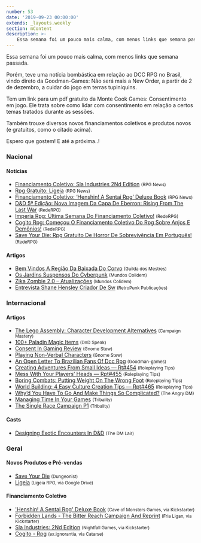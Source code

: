 ```yaml
---
number: 53
date: '2019-09-23 00:00:00'
extends: _layouts.weekly
section: mContent
description: >-
    Essa semana foi um pouco mais calma, com menos links que semana passada.     Porém, teve uma notícia bombástica em relação ao DCC RPG no Brasil, vindo direto da Goodman-Games: Não será mais a New Order, a partir de 2 de dezembro, a cuidar do jogo em terras tupiniquins.     Tem um link para u
---
```


Essa semana foi um pouco mais calma, com menos links que semana passada.

Porém, teve uma notícia bombástica em relação ao DCC RPG no Brasil, vindo direto da Goodman-Games: Não será mais a New Order, a partir de 2 de dezembro, a cuidar do jogo em terras tupiniquins.

Tem um link para um pdf gratuito da Monte Cook Games: Consentimento em jogo. Ele trata sobre como lidar com consentimento em relação a certos temas tratados durante as sessões.

Também trouxe diversos novos financiamentos coletivos e produtos novos (e gratuitos, como o citado acima).

Espero que gostem! E até a próxima..!

### Nacional

#### Notícias

- [Financiamento Coletivo: Sla Industries 2Nd Edition] <small>(RPG News)</small>
- [Rpg Gratuito: Ligeia] <small>(RPG News)</small>
- [Financiamento Coletivo: ‘Henshin! A Sentai Rpg’ Deluxe Book] <small>(RPG News)</small>
- [D&amp;D 5ª Edição: Nova Imagem Da Capa De Eberron: Rising From The Last War] <small>(RedeRPG)</small>
- [Imperia Rpg: Última Semana Do Financiamento Coletivo!] <small>(RedeRPG)</small>
- [Cogito Rpg: Começou O Financiamento Coletivo Do Rpg Sobre Anjos E Demônios!] <small>(RedeRPG)</small>
- [Save Your Die: Rpg Gratuito De Horror De Sobrevivência Em Português!] <small>(RedeRPG)</small>

#### Artigos

- [Bem Vindos A Região Da Baixada Do Corvo] <small>(Guilda dos Mestres)</small>
- [Os Jardins Suspensos Do Cyberpunk] <small>(Mundos Colidem)</small>
- [Zika Zombie 2.0 – Atualizações] <small>(Mundos Colidem)</small>
- [Entrevista Shane Hensley Criador De Sw] <small>(RetroPunk Publicações)</small>

### Internacional

#### Artigos

- [The Lego Assembly: Character Development Alternatives] <small>(Campaign Mastery)</small>
- [100+ Paladin Magic Items] <small>(DnD Speak)</small>
- [Consent In Gaming Review] <small>(Gnome Stew)</small>
- [Playing Non-Verbal Characters] <small>(Gnome Stew)</small>
- [An Open Letter To Brazilian Fans Of Dcc Rpg] <small>(Goodman-games)</small>
- [Creating Adventures From Small Ideas — Rt#454] <small>(Roleplaying Tips)</small>
- [Mess With Your Players’ Heads — Rpt#455] <small>(Roleplaying Tips)</small>
- [Boring Combats: Putting Weight On The Wrong Foot] <small>(Roleplaying Tips)</small>
- [World Building: 4 Easy Culture Creation Tips — Rpt#465] <small>(Roleplaying Tips)</small>
- [Why’d You Have To Go And Make Things So Complicated?] <small>(The Angry DM)</small>
- [Managing Time In Your Games] <small>(Tribality)</small>
- [The Single Race Campaign P1] <small>(Tribality)</small>

#### Casts

- [Designing Exotic Encounters In D&amp;D] <small>(The DM Lair)</small>

### Geral

#### Novos Produtos e Pré-vendas

- [Save Your Die] <small>(Dungeonist)</small>
- [Ligeia] <small>(Ligeia RPG, via Google Drive)</small>

#### Financiamento Coletivo

- [&#039;Henshin! A Sentai Rpg&#039; Deluxe Book] <small>(Cave of Monsters Games, via Kickstarter)</small>
- [Forbidden Lands - The Bitter Reach Campaign And Reprint] <small>(Fria Ligan, via Kickstarter)</small>
- [Sla Industries: 2Nd Edition] <small>(Nightfall Games, via Kickstarter)</small>
- [Cogito - Rpg] <small>(ex.ignorantia, via Catarse)</small>


[Creating Adventures From Small Ideas — Rt#454]: https://www.roleplayingtips.com/rptn/creating-adventures-from-small-ideas-rt454/
[Mess With Your Players’ Heads — Rpt#455]: https://www.roleplayingtips.com/rptn/mess-with-your-players-heads-rpt455/
[D&amp;D 5ª Edição: Nova Imagem Da Capa De Eberron: Rising From The Last War]: https://www.rederpg.com.br/2019/09/22/dd-5a-edicao-nova-imagem-da-capa-de-eberron-rising-from-the-last-war/
[Os Jardins Suspensos Do Cyberpunk]: https://www.mundoscolidem.com.br/os-jardins-suspensos-do-cyberpunk/
[Imperia Rpg: Última Semana Do Financiamento Coletivo!]: https://www.rederpg.com.br/2019/09/21/imperia-rpg-ultima-semana-do-financiamento-coletivo/
[Financiamento Coletivo: Sla Industries 2Nd Edition]: https://newsrpg.wordpress.com/2019/09/21/financiamento-coletivo-sla-industries-2nd-edition/
[Sla Industries: 2Nd Edition]: https://www.kickstarter.com/projects/nightfall/sla-industries-2nd-edition/description
[Boring Combats: Putting Weight On The Wrong Foot]: https://www.roleplayingtips.com/combat/boring-combats/
[Cogito Rpg: Começou O Financiamento Coletivo Do Rpg Sobre Anjos E Demônios!]: https://www.rederpg.com.br/2019/09/19/cogito-rpg-comecou-o-financiamento-coletivo-do-rpg-sobre-anjos-e-demonios/
[Cogito - Rpg]: https://www.catarse.me/cogito_rpg
[Bem Vindos A Região Da Baixada Do Corvo]: http://guildadosmestres.com.br/2019/09/19/bem-vindos-a-baixada-do-corvo/
[Zika Zombie 2.0 – Atualizações]: https://www.mundoscolidem.com.br/zika-zombie-2-0-atualizacoes/
[Forbidden Lands - The Bitter Reach Campaign And Reprint]: https://www.kickstarter.com/projects/1192053011/forbidden-lands-the-bitter-reach-campaign-and-reprint
[Why’d You Have To Go And Make Things So Complicated?]: https://theangrygm.com/making-things-complicated/
[Save Your Die: Rpg Gratuito De Horror De Sobrevivência Em Português!]: https://www.rederpg.com.br/2019/09/17/save-your-die-rpg-gratuito-de-horror-de-sobrevivencia-em-portugues/
[Save Your Die]: https://www.dungeonist.com/marketplace/product/save-your-die/
[Rpg Gratuito: Ligeia]: https://newsrpg.wordpress.com/2019/09/18/ligeia-rpg-gratuito/
[Ligeia]: https://drive.google.com/drive/folders/0B9es11Ga9u2cWVMzcEFZZlEwWHM
[100+ Paladin Magic Items]: http://dndspeak.com/2019/09/100-paladin-magic-items/
[World Building: 4 Easy Culture Creation Tips — Rpt#465]: https://www.roleplayingtips.com/rptn/world-building-4-easy-culture-creation-tips-rpt465/
[Consent In Gaming Review]: https://gnomestew.com/consent-in-gaming-review/
[Designing Exotic Encounters In D&amp;D]: https://www.youtube.com/watch?v=OFe_dYQcfrk
[Managing Time In Your Games]: https://www.tribality.com/2019/09/17/managing-time-in-your-games/
[Financiamento Coletivo: ‘Henshin! A Sentai Rpg’ Deluxe Book]: https://newsrpg.wordpress.com/2019/09/17/financiamento-coletivo-henshin-a-sentai-rpg-deluxe-book/
[&#039;Henshin! A Sentai Rpg&#039; Deluxe Book]: https://www.kickstarter.com/projects/caveofmonstersgames/henshin-a-sentai-rpg-deluxe-book
[Playing Non-Verbal Characters]: https://gnomestew.com/playing-non-verbal-characters/
[The Single Race Campaign P1]: https://www.tribality.com/2019/09/16/the-single-race-campaign-p1/
[The Lego Assembly: Character Development Alternatives]: http://www.campaignmastery.com/blog/the-lego-assembly/
[Entrevista Shane Hensley Criador De Sw]: https://retropunk.com.br/editora/entrevista-shane-hensley-criador-de-sw/
[An Open Letter To Brazilian Fans Of Dcc Rpg]: https://zcu.io/eL4E
